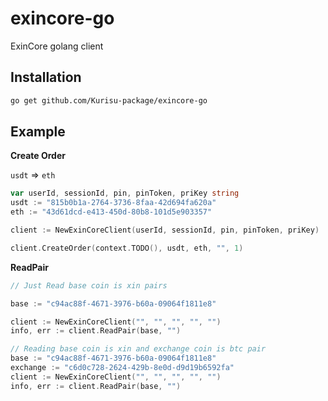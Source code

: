 # exincore-go

ExinCore golang client

## Installation

```bash
go get github.com/Kurisu-package/exincore-go
```

## Example

**Create Order**

`usdt` => `eth`

```go
var userId, sessionId, pin, pinToken, priKey string
usdt := "815b0b1a-2764-3736-8faa-42d694fa620a"
eth := "43d61dcd-e413-450d-80b8-101d5e903357"

client := NewExinCoreClient(userId, sessionId, pin, pinToken, priKey)

client.CreateOrder(context.TODO(), usdt, eth, "", 1)
```

**ReadPair**

```go
// Just Read base coin is xin pairs

base := "c94ac88f-4671-3976-b60a-09064f1811e8"

client := NewExinCoreClient("", "", "", "", "")
info, err := client.ReadPair(base, "")

// Reading base coin is xin and exchange coin is btc pair
base := "c94ac88f-4671-3976-b60a-09064f1811e8"
exchange := "c6d0c728-2624-429b-8e0d-d9d19b6592fa"
client := NewExinCoreClient("", "", "", "", "")
info, err := client.ReadPair(base, "")
```



